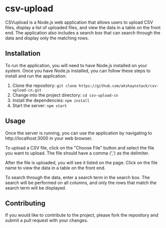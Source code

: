 # csv-upload

CSVupload is a Node.js web application that allows users to upload CSV files, display a list of uploaded files, and view the data in a table on the front end. The application also includes a search box that can search through the data and display only the matching rows.

## Installation
To run the application, you will need to have Node.js installed on your system. Once you have Node.js installed, you can follow these steps to install and run the application:

1. Clone the repository: `git clone https://github.com/akshaynstack/csv-upload-cn.git`
2. Change into the project directory: `cd csv-upload-cn`
3. Install the dependencies: `npm install`
4. Start the server: `npm start`

## Usage
Once the server is running, you can use the application by navigating to http://localhost:3000 in your web browser.

To upload a CSV file, click on the "Choose File" button and select the file you want to upload. The file should have a comma (',') as the delimiter.

After the file is uploaded, you will see it listed on the page. Click on the file name to view the data in a table on the front end.

To search through the data, enter a search term in the search box. The search will be performed on all columns, and only the rows that match the search term will be displayed.

## Contributing
If you would like to contribute to the project, please fork the repository and submit a pull request with your changes.

